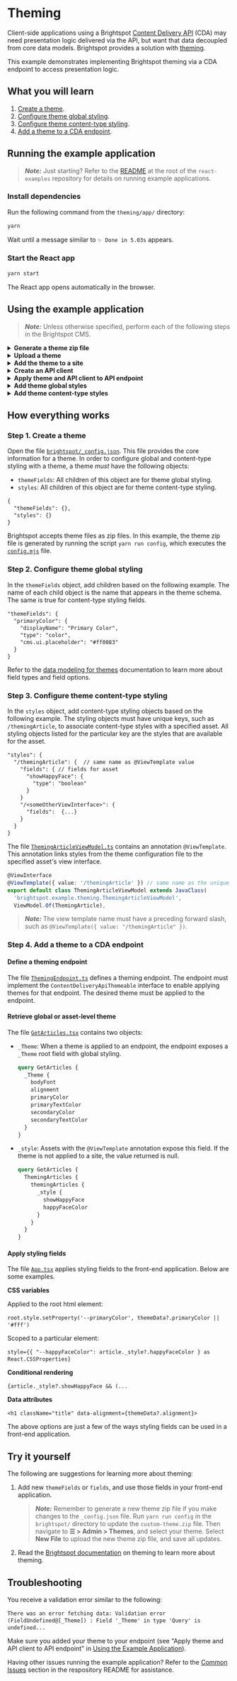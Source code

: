 # Theming

Client-side applications using a Brightspot [Content Delivery API](https://www.brightspot.com/documentation/brightspot-cms-developer-guide/cda-guides) (CDA) may need presentation logic delivered via the API, but want that data decoupled from core data models. Brightspot provides a solution with [theming](https://www.brightspot.com/documentation/brightspot-cms-developer-guide/latest/data-modeling-for-themes).

This example demonstrates implementing Brightspot theming via a CDA endpoint to access presentation logic.

## What you will learn
1. [Create a theme](#step-1-create-a-theme).
1. [Configure theme global styling](#step-2-configure-theme-global-styling).
1. [Configure theme content-type styling](#step-3-configure-theme-content-type-styling).
1. [Add a theme to a CDA endpoint](#step-4-add-a-theme-to-a-cda-endpoint).

## Running the example application

> **_Note:_** Just starting? Refer to the [README](/README.md) at the root of the `react-examples` repository for details on running example applications. 

### Install dependencies

Run the following command from the `theming/app/` directory:

```sh
yarn
```

Wait until a message similar to `✨ Done in 5.03s` appears.


### Start the React app

```sh
yarn start
```
The React app opens automatically in the browser.

## Using the example application

> **_Note:_** Unless otherwise specified, perform each of the following steps in the Brightspot CMS.

<details>
<summary>
<span>
<b>Generate a theme zip file</b>
</span>
</summary>

1. Change to `theming/brightspot/`.
1. Run `yarn run config`.

The built theme is in `custom-theme.zip`.

</details>

<details>
<summary>
<span>
<b>
Upload a theme
</b>
</span>
</summary>

1. In Brightspot, navigate to **&#x2630; > Admin > Themes > New Theme**.
1. In the **Name** field, add a name. 
1. Click **Choose**, and navigate to the generated `custom-theme.zip` file.
1. Click **Save**.

<img  height="400px" src="brightspot/documentation/images/themeUpload.png" alt="upload theme in Brightspot">
</details>

<details>
<summary>
<span>
<b>Add the theme to a site</b>
</span>
</summary>

1. Navigate to **&#x2630; > Admin > Sites & Settings > New Site**.
1. In the **Name** field, add a name. 
1. From the **Theme** list, select **Shared**, and then select theme you uploaded.
1. Click **Save**.

<img  height="400px" src="brightspot/documentation/images/siteCreation.png" alt="Create site in Brightspot">
</details>

<details>
<summary>
<span>
<b>Create an API client</b>
</span>
</summary>

1. Navigate to **&#x2630; > Admin > APIs > Clients > New API Client**.
1. In the **Name** field, add a name. 
1. Under **Endpoints**, click &#x2295; and select **Theming Endpoint**.
1. Under **Permissions**, click &#x2295; and select the site you created.
1. Click **Save**.

<img  height="500px" src="brightspot/documentation/images/apiClient.png" alt="Create API Client in Brightspot">
</details>

<details>
<summary>
<span>
<b>Apply theme and API client to API endpoint</b>
</span>
</summary> 

1. Navigate to **&#x2630; > Admin > APIs > Theming Endpoint**.
1. From the **Attributional Client** list, select your API client.
1. From the **Theme** list select your theme.
1. Click **Save**.

<img  height="400px" src="brightspot/documentation/images/endpointThemeClient.png" alt="Add API Client and theme to endpoint in Brightspot">
</details>

<details>
<summary>
<span>
<b>Add theme global styles</b>
</span>
</summary>

1. Navigate to **&#x2630; > Admin > Themes > &lt;Theme Name&gt;**.
1. Under the **Overrides** tab, under **Preset**, select **Custom**.
1. Configure colors and typefaces for various front-end elements.
1. Click **Save**.
1. Refresh the front-end application page to see the applied overriding styles. 

These styling overrides are applied globally for the respective endpoint.

<img  height="400px" src="brightspot/documentation/images/themeGlobalStyles.png" alt="Add theme global styles in Brightspot">
</details>

<details>
<summary>
<span>
<b>Add theme content-type styles</b>
</span>
</summary>

1. Click **+** next to the search field and select **Theming Article**.
1. In the **New Theming Article** form, enter a headline, unique slug, and body.
1. Click **&#x22EF; > Styles**.
1. Expand **Theming Article Styles**, and select **Custom** from the **Preset** list.
1. Select styling from the options available.
1. Click **Publish**.
1. Refresh the front-end application page to see the Theming Article and content-type styles.

<img  height="400px" src="brightspot/documentation/images/themeContentStyles.png" alt="Add theme content styles in Brightspot">
</details>

## How everything works

### Step 1. Create a theme

Open the file [`brightspot/_config.json`](brightspot/_config.json). This file provides the core information for a theme. In order to configure global and content-type styling with a theme, a theme *must* have the following objects:

- `themeFields`: All children of this object are for theme global styling.
- `styles`: All children of this object are for theme content-type styling.

```json5
{
  "themeFields": {},
  "styles": {}
}
```

Brightspot accepts theme files as zip files. In this example, the theme zip file is generated by running the script `yarn run config`, which executes the [`config.mjs`](brightspot/config.mjs) file. 

### Step 2. Configure theme global styling

In the `themeFields` object, add children based on the following example. The name of each child object is the name that appears in the theme schema. The same is true for content-type styling fields. 
 
```json5
"themeFields": {
  "primaryColor": {
    "displayName": "Primary Color",
    "type": "color",
    "cms.ui.placeholder": "#ff0083"
  } 
}
```

Refer to the [data modeling for themes](https://www.brightspot.com/documentation/brightspot-cms-developer-guide/latest/data-modeling-for-themes#field-options) documentation to learn more about field types and field options. 

### Step 3. Configure theme content-type styling

In the `styles` object, add content-type styling objects based on the following example. The styling objects must have unique keys, such as `/themingArticle`, to associate content-type styles with a specified asset. All styling objects listed for the particular key are the styles that are available for the asset.

```json5
"styles": {
  "/themingArticle": {  // same name as @ViewTemplate value
    "fields": { // fields for asset
      "showHappyFace": {
        "type": "boolean"
      }
    }
    "/<someOtherViewInterface>": {
      "fields":  {...}
    }
  }
}   
```

The file [`ThemingArticleViewModel.ts`](brightspot/src/brightspot/example/theming/ThemingArticleViewModel.ts) contains an annotation `@ViewTemplate`. This annotation links styles from the theme configuration file to the specified asset's view interface. 

```typescript
@ViewInterface
@ViewTemplate({ value: '/themingArticle' }) // same name as the unique key under the styles object in the theme configuration file
export default class ThemingArticleViewModel extends JavaClass(
  'brightspot.example.theming.ThemingArticleViewModel',
  ViewModel.Of(ThemingArticle),
```

> **_Note:_** The view template name must have a preceding forward slash, such as `@ViewTemplate({ value: "/themingArticle" })`.

### Step 4. Add a theme to a CDA endpoint

#### Define a theming endpoint

The file [`ThemingEndpoint.ts`](brightspot/src/brightspot/example/theming/ThemingEndpoint.ts) defines a theming endpoint. The endpoint must implement the `ContentDeliveryApiThemeable` interface to enable applying themes for that endpoint. The desired theme must be applied to the endpoint.

#### Retrieve global or asset-level theme

The file [`GetArticles.tsx`](app/src/queries/GetArticles.tsx) contains two objects:

- `_Theme`: When a theme is applied to an endpoint, the endpoint exposes a `_Theme` root field with global styling.

  ```graphql
  query GetArticles {
    _Theme {
      bodyFont
      alignment
      primaryColor
      primaryTextColor
      secondaryColor
      secondaryTextColor
    }
  }
  ```

- `_style`: Assets with the `@ViewTemplate` annotation expose this field. If the theme is not applied to a site, the value returned is null.

  ```graphql
  query GetArticles {
    ThemingArticles {
      themingArticles {
        _style {
          showHappyFace
          happyFaceColor
        }
      }
    }
  }
  ```

#### Apply styling fields

The file [`App.tsx`](app/src/App.tsx) applies styling fields to the front-end application. Below are some examples.

**CSS variables**

Applied to the root html element:

```tsx
root.style.setProperty('--primaryColor', themeData?.primaryColor || '#fff')
```

Scoped to a particular element:

```tsx
style={{ "--happyFaceColor": article._style?.happyFaceColor } as React.CSSProperties}
```

**Conditional rendering**

```tsx
{article._style?.showHappyFace && (...
```

**Data attributes**

```tsx
<h1 className="title" data-alignment={themeData?.alignment}>
```

The above options are just a few of the ways styling fields can be used in a front-end application. 

## Try it yourself

The following are suggestions for learning more about theming:

1. Add new `themeFields` or `fields`, and use those fields in your front-end application. 

   > **_Note:_** Remember to generate a new theme zip file if you make changes to the `_config.json` file. Run `yarn run config` in the `brightspot/` directory to update the `custom-theme.zip` file. Then navigate to **&#x2630; > Admin > Themes**, and select your theme. Select **New File** to upload the new theme zip file, and save all updates.

1. Read the [Brightspot documentation](https://www.brightspot.com/documentation/brightspot-cms-developer-guide/latest/data-modeling-for-themes) on theming to learn more about theming. 

## Troubleshooting

You receive a validation error similar to the following:

```
There was an error fetching data: Validation error (FieldUndefined@[_Theme]) : Field '_Theme' in type 'Query' is undefined...
```

Make sure you added your theme to your endpoint (see "Apply theme and API client to API endpoint" in [Using the Example Application](#using-the-example-application)).

Having other issues running the example application? Refer to the [Common Issues](/README.md) section in the respository README for assistance.